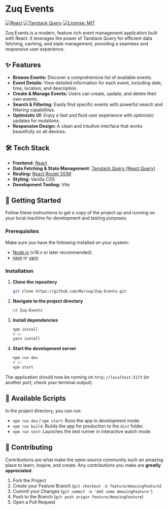 # Zuq Events

[![React](https://img.shields.io/badge/React-v19-blue.svg?style=for-the-badge&logo=react)](https://reactjs.org/)
[![Tanstack Query](https://img.shields.io/badge/Tanstack%20Query-v5-FF4154?style=for-the-badge&logo=react-query)](https://tanstack.com/query/v5)
[![License: MIT](https://img.shields.io/badge/License-MIT-yellow.svg?style=for-the-badge)](https://opensource.org/licenses/MIT)

Zuq Events is a modern, feature rich event management application built with React. It leverages the power of Tanstack Query for efficient data fetching, caching, and state management, providing a seamless and responsive user experience.

## ✨ Features

- **Browse Events:** Discover a comprehensive list of available events.
- **Event Details:** View detailed information for each event, including date, time, location, and description.
- **Create & Manage Events:** Users can create, update, and delete their own events.
- **Search & Filtering:** Easily find specific events with powerful search and filtering capabilities.
- **Optimistic UI:** Enjoy a fast and fluid user experience with optimistic updates for mutations.
- **Responsive Design:** A clean and intuitive interface that works beautifully on all devices.

## 🛠️ Tech Stack

- **Frontend:** [React](https://reactjs.org/)
- **Data Fetching & State Management:** [Tanstack Query (React Query)](https://tanstack.com/query/v4)
- **Routing:** [React Router DOM](https://reactrouter.com/)
- **Styling:** Vanilla CSS
- **Development Tooling:** Vite

## 🚀 Getting Started

Follow these instructions to get a copy of the project up and running on your local machine for development and testing purposes.

### Prerequisites

Make sure you have the following installed on your system:

- [Node.js](https://nodejs.org/) (v18.x or later recommended)
- [npm](https://www.npmjs.com/) or [yarn](https://yarnpkg.com/)

### Installation

1.  **Clone the repository**

    ```bash
    git clone https://github.com/Murzuq/Zuq-Events.git
    ```

2.  **Navigate to the project directory**

    ```bash
    cd Zuq-Events
    ```

3.  **Install dependencies**

    ```bash
    npm install
    # or
    yarn install
    ```

4.  **Start the development server**
    ```bash
    npm run dev
    # or
    npm start
    ```

The application should now be running on `http://localhost:5173` (or another port, check your terminal output).

## 📜 Available Scripts

In the project directory, you can run:

- `npm run dev` / `npm start`: Runs the app in development mode.
- `npm run build`: Builds the app for production to the `dist` folder.
- `npm run test`: Launches the test runner in interactive watch mode.

## 🤝 Contributing

Contributions are what make the open-source community such an amazing place to learn, inspire, and create. Any contributions you make are **greatly appreciated**.

1.  Fork the Project
2.  Create your Feature Branch (`git checkout -b feature/AmazingFeature`)
3.  Commit your Changes (`git commit -m 'Add some AmazingFeature'`)
4.  Push to the Branch (`git push origin feature/AmazingFeature`)
5.  Open a Pull Request
